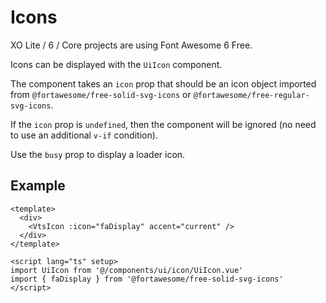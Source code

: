 # Icons

XO Lite / 6 / Core projects are using Font Awesome 6 Free.

Icons can be displayed with the `UiIcon` component.

The component takes an `icon` prop that should be an icon object imported from `@fortawesome/free-solid-svg-icons` or `@fortawesome/free-regular-svg-icons`.

If the `icon` prop is `undefined`, then the component will be ignored (no need to use an additional `v-if` condition).

Use the `busy` prop to display a loader icon.

## Example

```vue
<template>
  <div>
    <VtsIcon :icon="faDisplay" accent="current" />
  </div>
</template>

<script lang="ts" setup>
import UiIcon from '@/components/ui/icon/UiIcon.vue'
import { faDisplay } from '@fortawesome/free-solid-svg-icons'
</script>
```
